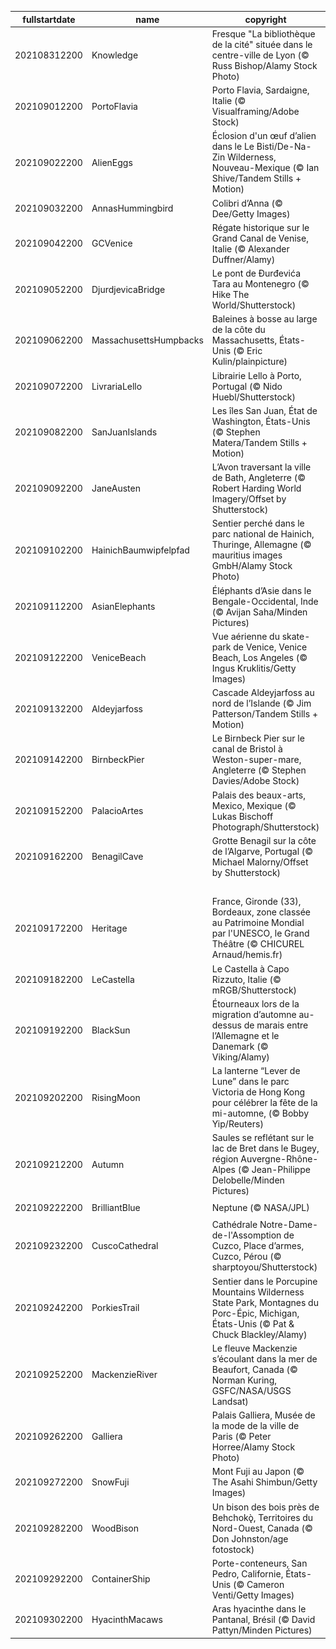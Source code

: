 |fullstartdate|name|copyright|title|image|
|--|--|--|--|--|
202108312200|Knowledge|Fresque "La bibliothèque de la cité" située dans le centre-ville de Lyon  (© Russ Bishop/Alamy Stock Photo)|La fin de la récré|![](/fr-FR/2021/09/202108312200Knowledge.jpg)|
202109012200|PortoFlavia|Porto Flavia, Sardaigne, Italie (© Visualframing/Adobe Stock)|L’élégance italienne, toujours|![](/fr-FR/2021/09/202109012200PortoFlavia.jpg)|
202109022200|AlienEggs|Éclosion d'un œuf d’alien dans le Le Bisti/De-Na-Zin Wilderness, Nouveau-Mexique (© Ian Shive/Tandem Stills + Motion)|Rocher d’ailleurs|![](/fr-FR/2021/09/202109022200AlienEggs.jpg)|
202109032200|AnnasHummingbird|Colibri d’Anna (© Dee/Getty Images)|Le colibri d’Anna|![](/fr-FR/2021/09/202109032200AnnasHummingbird.jpg)|
202109042200|GCVenice|Régate historique sur le Grand Canal de Venise, Italie (© Alexander Duffner/Alamy)|Régate vénitienne|![](/fr-FR/2021/09/202109042200GCVenice.jpg)|
202109052200|DjurdjevicaBridge|Le pont de Đurđevića Tara au Montenegro (© Hike The World/Shutterstock)|Une sacrée histoire de pont|![](/fr-FR/2021/09/202109052200DjurdjevicaBridge.jpg)|
202109062200|MassachusettsHumpbacks|Baleines à bosse au large de la côte du Massachusetts, États-Unis (© Eric Kulin/plainpicture)|Festin pour baleines|![](/fr-FR/2021/09/202109062200MassachusettsHumpbacks.jpg)|
202109072200|LivrariaLello|Librairie Lello à Porto, Portugal (© Nido Huebl/Shutterstock)|Ensorcelante librairie|![](/fr-FR/2021/09/202109072200LivrariaLello.jpg)|
202109082200|SanJuanIslands|Les îles San Juan, État de Washington, États-Unis (© Stephen Matera/Tandem Stills + Motion)|Îles et Histoire|![](/fr-FR/2021/09/202109082200SanJuanIslands.jpg)|
202109092200|JaneAusten|L’Avon traversant la ville de Bath, Angleterre (© Robert Harding World Imagery/Offset by Shutterstock)|L’inspiration de Jane Austen|![](/fr-FR/2021/09/202109092200JaneAusten.jpg)|
202109102200|HainichBaumwipfelpfad|Sentier perché dans le parc national de Hainich, Thuringe, Allemagne (© mauritius images GmbH/Alamy Stock Photo)|Balade à la cime des arbres|![](/fr-FR/2021/09/202109102200HainichBaumwipfelpfad.jpg)|
202109112200|AsianElephants|Éléphants d’Asie dans le Bengale-Occidental, Inde (© Avijan Saha/Minden Pictures)|Ancêtres vivants|![](/fr-FR/2021/09/202109112200AsianElephants.jpg)|
202109122200|VeniceBeach|Vue aérienne du skate-park de Venice,  Venice Beach, Los Angeles (© Ingus Kruklitis/Getty Images)|Surfer quoi qu’il arrive|![](/fr-FR/2021/09/202109122200VeniceBeach.jpg)|
202109132200|Aldeyjarfoss|Cascade Aldeyjarfoss au nord de l’Islande (© Jim Patterson/Tandem Stills + Motion)|Puissance nordique|![](/fr-FR/2021/09/202109132200Aldeyjarfoss.jpg)|
202109142200|BirnbeckPier|Le Birnbeck Pier sur le canal de Bristol à Weston-super-mare, Angleterre (© Stephen Davies/Adobe Stock)|Souvenirs d’antan|![](/fr-FR/2021/09/202109142200BirnbeckPier.jpg)|
202109152200|PalacioArtes|Palais des beaux-arts, Mexico, Mexique (© Lukas Bischoff Photograph/Shutterstock)|Cri d’indépendance|![](/fr-FR/2021/09/202109152200PalacioArtes.jpg)|
202109162200|BenagilCave|Grotte Benagil sur la côte de l’Algarve, Portugal (© Michael Malorny/Offset by Shutterstock)|L’œil de la grotte|![](/fr-FR/2021/09/202109162200BenagilCave.jpg)|
||||![](/fr-FR/2021/09/.jpg)|
202109172200|Heritage|France, Gironde (33), Bordeaux, zone classée au Patrimoine Mondial par l'UNESCO, le Grand Théâtre (© CHICUREL Arnaud/hemis.fr)|Notre beau pays|![](/fr-FR/2021/09/202109172200Heritage.jpg)|
202109182200|LeCastella|Le Castella à Capo Rizzuto, Italie (© mRGB/Shutterstock)|La Journée du parler pirate|![](/fr-FR/2021/09/202109182200LeCastella.jpg)|
202109192200|BlackSun|Étourneaux lors de la migration d’automne au-dessus de marais entre l’Allemagne et le Danemark (© Viking/Alamy)|Silence, on murmure|![](/fr-FR/2021/09/202109192200BlackSun.jpg)|
202109202200|RisingMoon|La lanterne “Lever de Lune” dans le parc Victoria de Hong Kong pour célébrer la fête de la mi-automne, (© Bobby Yip/Reuters)|Lever de Lune|![](/fr-FR/2021/09/202109202200RisingMoon.jpg)|
202109212200|Autumn|Saules se reflétant sur le lac de Bret dans le Bugey, région Auvergne-Rhône-Alpes (© Jean-Philippe Delobelle/Minden Pictures)|La saison la plus riche|![](/fr-FR/2021/09/202109212200Autumn.jpg)|
202109222200|BrilliantBlue|Neptune (© NASA/JPL)|Géant de glace|![](/fr-FR/2021/09/202109222200BrilliantBlue.jpg)|
202109232200|CuscoCathedral|Cathédrale Notre-Dame-de-l'Assomption de Cuzco, Place d’armes, Cuzco, Pérou (© sharptoyou/Shutterstock)|Trésor des Andes|![](/fr-FR/2021/09/202109232200CuscoCathedral.jpg)|
202109242200|PorkiesTrail|Sentier dans le Porcupine Mountains Wilderness State Park, Montagnes du Porc-Épic, Michigan, États-Unis (© Pat & Chuck Blackley/Alamy)|De l’automne dans l’air|![](/fr-FR/2021/09/202109242200PorkiesTrail.jpg)|
202109252200|MackenzieRiver|Le fleuve Mackenzie s’écoulant dans la mer de Beaufort, Canada (© Norman Kuring, GSFC/NASA/USGS Landsat)|Journée mondiale des rivières et des fleuves|![](/fr-FR/2021/09/202109252200MackenzieRiver.jpg)|
202109262200|Galliera|Palais Galliera, Musée de la mode de la ville de Paris (© Peter Horree/Alamy Stock Photo)|La mode, la mode, la mode|![](/fr-FR/2021/09/202109262200Galliera.jpg)|
202109272200|SnowFuji|Mont Fuji au Japon (© The Asahi Shimbun/Getty Images)|Sommet enneigé|![](/fr-FR/2021/09/202109272200SnowFuji.jpg)|
202109282200|WoodBison|Un bison des bois près de Behchokǫ̀, Territoires du Nord-Ouest, Canada (© Don Johnston/age fotostock)|Bison des bois|![](/fr-FR/2021/09/202109282200WoodBison.jpg)|
202109292200|ContainerShip|Porte-conteneurs, San Pedro, Californie, États-Unis (© Cameron Venti/Getty Images)|Commerce mondial en action|![](/fr-FR/2021/09/202109292200ContainerShip.jpg)|
202109302200|HyacinthMacaws|Aras hyacinthe dans le Pantanal, Brésil (© David Pattyn/Minden Pictures)|L’heure de sourire !|![](/fr-FR/2021/09/202109302200HyacinthMacaws.jpg)|
